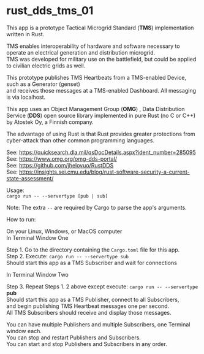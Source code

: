 # rust_dds_tms_01
This app is a prototype Tactical Microgrid Standard (**TMS**) implementation written in Rust.  

TMS enables interoperability of hardware and software necessary to operate an electrical generation and distribution microgrid.  
TMS was developed for military use on the battlefield, but could be applied to civilian electric grids as well.

This prototype publishes TMS Heartbeats from a TMS-enabled Device, such as a Generator (genset)  
and receives those messages at a TMS-enabled Dashboard. All messaging is via localhost.

This app uses an Object Management Group (**OMG**) , Data Distribution Service (**DDS**) open source library implemented in pure Rust (no C or C++) by Atostek Oy, a Finnish company.  

The advantage of using Rust is that Rust provides greater protections from cyber-attack than other common programming languages.  

See: https://quicksearch.dla.mil/qsDocDetails.aspx?ident_number=285095  
See: https://www.omg.org/omg-dds-portal/  
See: https://github.com/jhelovuo/RustDDS  
See: https://insights.sei.cmu.edu/blog/rust-software-security-a-current-state-assessment/  

Usage:  
  `cargo run -- --servertype [pub | sub]`  

Note: The extra `--` are required by Cargo to parse the app's arguments.  

How to run:  
 
On your Linux, Windows, or MacOS computer  
In Terminal Window One  

Step 1. Go to the directory containing the `Cargo.toml` file for this app.  
Step 2. Execute: `cargo run -- --servertype sub`  
        Should start this app as a TMS Subscriber and wait for connections  
 
In Terminal Window Two  
 
Step 3. Repeat Steps 1. 2 above except execute: `cargo run -- --servertype` **pub**    
        Should start this app as a TMS Publisher, connect to all Subscribers,  
        and begin publishing TMS Heartbeat messages one per second.  
        All TMS Subscribers should receive and display those messages.  

You can have multiple Publishers and multiple Subscribers, one Terminal window each.  
You can stop and restart Publishers and Subscribers.  
You can start and stop Publishers and Subscribers in any order.  
